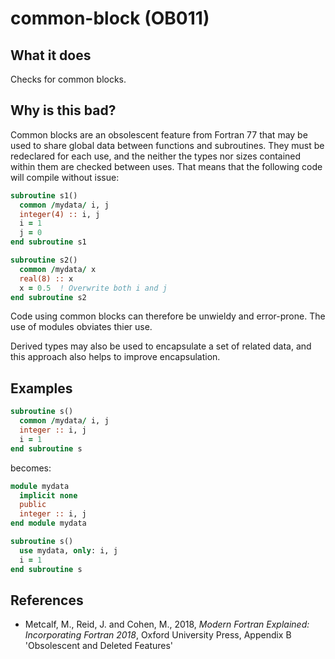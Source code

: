 # common-block (OB011)
## What it does
Checks for common blocks.

## Why is this bad?
Common blocks are an obsolescent feature from Fortran 77 that may be used
to share global data between functions and subroutines. They must be
redeclared for each use, and the neither the types nor sizes contained
within them are checked between uses. That means that the following code
will compile without issue:

```f90
subroutine s1()
  common /mydata/ i, j
  integer(4) :: i, j
  i = 1
  j = 0
end subroutine s1

subroutine s2()
  common /mydata/ x
  real(8) :: x
  x = 0.5  ! Overwrite both i and j
end subroutine s2
```

Code using common blocks can therefore be unwieldy and error-prone. The
use of modules obviates thier use.

Derived types may also be used to encapsulate a set of related data, and
this approach also helps to improve encapsulation.

## Examples

```f90
subroutine s()
  common /mydata/ i, j
  integer :: i, j
  i = 1
end subroutine s
```
becomes:

```f90
module mydata
  implicit none
  public
  integer :: i, j
end module mydata

subroutine s()
  use mydata, only: i, j
  i = 1
end subroutine s
```

## References
- Metcalf, M., Reid, J. and Cohen, M., 2018, _Modern Fortran Explained:
  Incorporating Fortran 2018_, Oxford University Press, Appendix B
  'Obsolescent and Deleted Features'